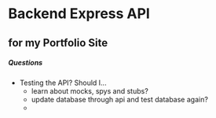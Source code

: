 # Backend Express API
## for my Portfolio Site

##### Questions
* Testing the API? Should I...
  * learn about mocks, spys and stubs?
  * update database through api and test database again?
  *  
